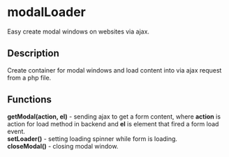 # modalLoader
Easy create modal windows on websites via ajax.

## Description
Create container for modal windows and load content into via ajax request from a php file.

## Functions
**getModal(action, el)** - sending ajax to get a form content, where **action** is action for load method in backend and **el** is element that fired a form load event.<br>
**setLoader()** - setting loading spinner while form is loading.<br>
**closeModal()** - closing modal window.<br>
